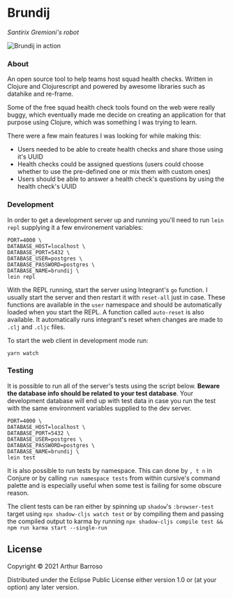# Brundij
_Santirix Gremioni's robot_

![Brundij in action](https://user-images.githubusercontent.com/48794198/132617903-a1556a2e-8ec2-45a7-a96c-d77726ab8258.gif)

### About
An open source tool to help teams host squad health checks. Written in Clojure and Clojurescript and powered by awesome libraries such as datahike and re-frame.

Some of the free squad health check tools found on the web were really buggy, which eventually made me decide on creating an application for that purpose using Clojure, which was something I was trying to learn.

There were a few main features I was looking for while making this:
- Users needed to be able to create health checks and share those using it's UUID
- Health checks could be assigned questions (users could choose whether to use the pre-defined one or mix them with custom ones)
- Users should be able to answer a health check's questions by using the health check's UUID

### Development
In order to get a development server up and running you'll need to run `lein repl` supplying it a few environement variables:
```
PORT=4000 \
DATABASE_HOST=localhost \
DATABASE_PORT=5432 \
DATABASE_USER=postgres \
DATABASE_PASSWORD=postgres \
DATABASE_NAME=brundij \
lein repl
```

With the REPL running, start the server using Integrant's `go` function. I usually start the server and then restart it with `reset-all` just in case. These functions are available in the `user` namespace and should be automatically loaded when you start the REPL. A function called `auto-reset` is also available. It automatically runs integrant's reset when changes are made to `.clj` and `.cljc` files.

To start the web client in development mode run:
```
yarn watch
```

### Testing

It is possible to run all of the server's tests using the script below. **Beware the database info should be related to your test database**. Your development database will end up with test data in case you run the test with the same environment variables supplied to the dev server.
```
PORT=4000 \
DATABASE_HOST=localhost \
DATABASE_PORT=5432 \
DATABASE_USER=postgres \
DATABASE_PASSWORD=postgres \
DATABASE_NAME=brundij \
lein test
```

It is also possible to run tests by namespace. This can done by `, t n` in Conjure or by calling `run namespace tests` from within cursive's command palette and is especially useful when some test is failing for some obscure reason.

The client tests can be ran either by spinning up `shadow`'s `:browser-test` target using `npx shadow-cljs watch test` or by compiling them and passing the compiled output to karma by running `npx shadow-cljs compile test && npm run karma start --single-run`

## License

Copyright © 2021 Arthur Barroso

Distributed under the Eclipse Public License either version 1.0 or (at your option) any later version.
